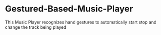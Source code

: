# Gestured-Based-Music-Player
This Music Player recognizes hand gestures to automatically start stop and change the track being played
